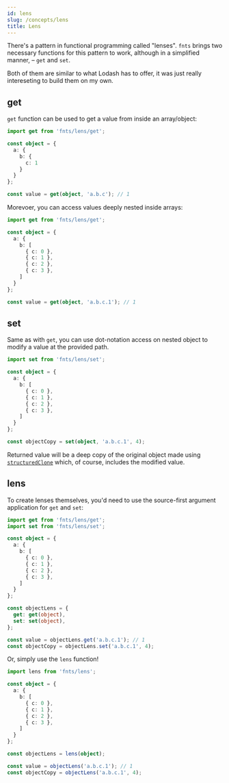 ```yaml
---
id: lens
slug: /concepts/lens
title: Lens
---
```


There's a pattern in functional programming called "lenses". `fnts` brings two necessary functions
for this pattern to work, although in a simplified manner, – `get` and `set`.

Both of them are similar to what Lodash has to offer, it was just really intereseting to build them on my own.

## get

`get` function can be used to get a value from inside an array/object:

```typescript
import get from 'fnts/lens/get';

const object = {
  a: {
    b: {
      c: 1
    }
  }
};

const value = get(object, 'a.b.c'); // 1
```

Morevoer, you can access values deeply nested inside arrays:

```typescript
import get from 'fnts/lens/get';

const object = {
  a: {
    b: [
      { c: 0 },
      { c: 1 },
      { c: 2 },
      { c: 3 },
    ]
  }
};

const value = get(object, 'a.b.c.1'); // 1
```

## set

Same as with `get`, you can use dot-notation access on nested object to modify
a value at the provided path.

```typescript
import set from 'fnts/lens/set';

const object = {
  a: {
    b: [
      { c: 0 },
      { c: 1 },
      { c: 2 },
      { c: 3 },
    ]
  }
};

const objectCopy = set(object, 'a.b.c.1', 4);
```

Returned value will be a deep copy of the original object made using [`structuredClone`](https://developer.mozilla.org/en-US/docs/Web/API/structuredClone)
which, of course, includes the modified value.

## lens

To create lenses themselves, you'd need to use the source-first argument application for `get` and `set`:

```typescript
import get from 'fnts/lens/get';
import set from 'fnts/lens/set';

const object = {
  a: {
    b: [
      { c: 0 },
      { c: 1 },
      { c: 2 },
      { c: 3 },
    ]
  }
};

const objectLens = {
  get: get(object),
  set: set(object),
};

const value = objectLens.get('a.b.c.1'); // 1
const objectCopy = objectLens.set('a.b.c.1', 4);
```

Or, simply use the `lens` function!

```typescript
import lens from 'fnts/lens';

const object = {
  a: {
    b: [
      { c: 0 },
      { c: 1 },
      { c: 2 },
      { c: 3 },
    ]
  }
};

const objectLens = lens(object);

const value = objectLens('a.b.c.1'); // 1
const objectCopy = objectLens('a.b.c.1', 4);
```
